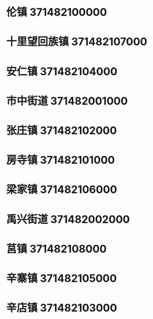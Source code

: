 # 伦镇 371482100000
# 十里望回族镇 371482107000
# 安仁镇 371482104000
# 市中街道 371482001000
# 张庄镇 371482102000
# 房寺镇 371482101000
# 梁家镇 371482106000
# 禹兴街道 371482002000
# 莒镇 371482108000
# 辛寨镇 371482105000
# 辛店镇 371482103000
